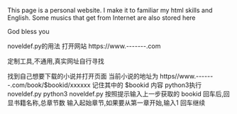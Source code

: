 This page is a personal website.
I make it to familiar my html skills and English.
Some musics that get from Internet are also stored here

God bless you

noveldef.py的用法
打开网站 https://www.-------.com

  定制工具,不通用,真实网址自行寻找

找到自己想要下载的小说并打开页面
当前小说的地址为
https//www.-------.com/book/$bookid/xxxxxx
记住其中的 $bookid 内容
python3执行 noveldef.py
python3 noveldef.py
按照提示输入上一步获取的 bookid
回车后,回显书籍名称,总章节数
输入起始章节,如果要从第一章开始,输入1
回车继续
